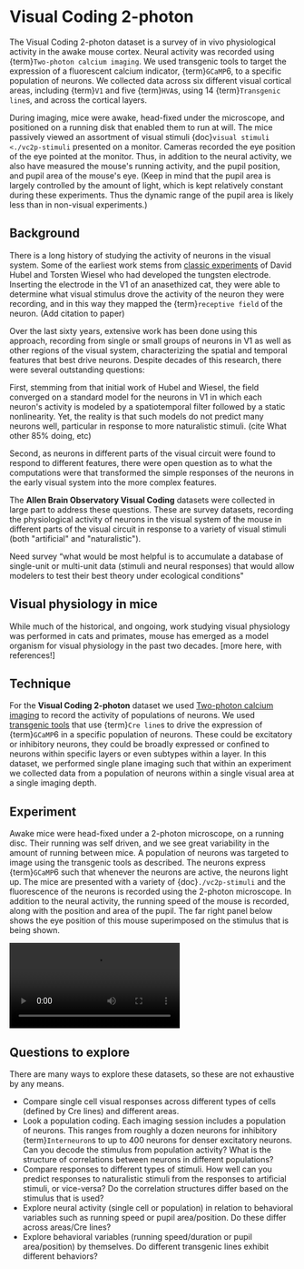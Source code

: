 # Visual Coding 2-photon

The Visual Coding 2-photon dataset is a survey of in vivo physiological activity
in the awake mouse cortex. Neural activity was recorded using {term}`Two-photon
calcium imaging`. We used transgenic tools to target the expression of a
fluorescent calcium indicator, {term}`GCaMP`6, to a specific population of
neurons. We collected data across six different visual cortical areas, including
{term}`V1` and five {term}`HVA`s, using 14 {term}`Transgenic line`s, and across
the cortical layers.

During imaging, mice were awake, head-fixed under the microscope, and positioned
on a running disk that enabled them to run at will. The mice passively viewed an
assortment of visual stimuli {doc}`visual stimuli <./vc2p-stimuli` presented on a
monitor. Cameras recorded the eye position of the eye pointed at the monitor.
Thus, in addition to the neural activity, we also have measured the mouse's
running activity, and the pupil position, and pupil area of the mouse's eye.
(Keep in mind that the pupil area is largely controlled by the amount of light,
which is kept relatively constant during these experiments. Thus the dynamic
range of the pupil area is likely less than in non-visual experiments.)

## Background
There is a long history of studying the activity of neurons in the visual
system. Some of the earliest work stems from [classic
experiments](https://www.youtube.com/watch?v=8VdFf3egwfg) of David Hubel and
Torsten Wiesel who had developed the tungsten electrode. Inserting the electrode
in the V1 of an anasethized cat, they were able to determine what visual
stimulus drove the activity of the neuron they were recording, and in this way
they mapped the {term}`receptive field` of the neuron. (Add citation to paper)

Over the last sixty years, extensive work has been done using this approach,
recording from single or small groups of neurons in V1 as well as other regions
of the visual system, characterizing the spatial and temporal features that best
drive neurons. Despite decades of this research, there were several outstanding
questions:

First, stemming from that initial work of Hubel and Wiesel, the field converged on a standard model for the neurons in V1 in which each neuron's activity is modeled by a spatiotemporal filter followed by a static nonlinearity. Yet, the reality is that such models do not predict many neurons well, particular in response to more naturalistic stimuli.
(cite What other 85% doing, etc)

Second, as neurons in different parts of the visual circuit were found to respond to different features, there were open question as to what the computations were that transformed the simple responses of the neurons in the early visual system into the more complex features.

The <b>Allen Brain Observatory Visual Coding</b> datasets were collected in large part to address these questions. These are survey datasets, recording the physiological activity of neurons in the visual system of the mouse in different parts of the visual circuit in response to a variety of visual stimuli (both "artificial" and "naturalistic").

Need survey
“what would be most helpful is to accumulate a database of single-unit or multi-unit data (stimuli and neural responses) that would allow modelers to test their best theory under ecological conditions"

## Visual physiology in mice
While much of the historical, and ongoing, work studying visual physiology was performed in cats and primates, mouse has emerged as a model organism for visual physiology in the past two decades.
[more here, with references!]

## Technique
For the <b>Visual Coding 2-photon</b> dataset we used [Two-photon calcium imaging](../background/Two-photon-calcium-imaging.md) to record the activity of populations of neurons. We used [transgenic tools](../background/transgenic-tools.md) that use {term}`Cre line`s to drive the expression of {term}`GCaMP`6 in a specific population of neurons. These could be excitatory or inhibitory neurons, they could be broadly expressed or confined to neurons within specific layers or even subtypes within a layer. In this dataset, we performed single plane imaging such that within an experiment we collected data from a population of neurons within a single visual area at a single imaging depth.

## Experiment
Awake mice were head-fixed under a 2-photon microscope, on a running disc. Their running was self driven, and we see great variability in the amount of running between mice. A population of neurons was targeted to image using the transgenic tools as described. The neurons express {term}`GCaMP`6 such that whenever the neurons are active, the neurons light up. The mice are presented with a variety of {doc}`./vc2p-stimuli` and the fluorescence of the neurons is recorded using the 2-photon microscope. In addition to the neural activity, the running speed of the mouse is recorded, along with the position and area of the pupil. The far right panel below shows the eye position of this mouse superimposed on the stimulus that is being shown.

<video controls src="/resources/VicCoginExpt.mp4"></video>

## Questions to explore
There are many ways to explore these datasets, so these are not exhaustive by any means.
- Compare single cell visual responses across different types of cells (defined by Cre lines) and different areas.
- Look a population coding. Each imaging session includes a population of neurons. This ranges from roughly a dozen neurons for inhibitory {term}`Interneuron`s to up to 400 neurons for denser excitatory neurons. Can you decode the stimulus from population activity? What is the structure of correlations between neurons in different populations?
- Compare responses to different types of stimuli. How well can you predict responses to naturalistic stimuli from the responses to artificial stimuli, or vice-versa? Do the correlation structures differ based on the stimulus that is used?
- Explore neural activity (single cell or population) in relation to behavioral variables such as running speed or pupil area/position. Do these differ across areas/Cre lines?
- Explore behavioral variables (running speed/duration or pupil area/position) by themselves. Do different transgenic lines exhibit different behaviors?
